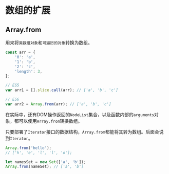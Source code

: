 # 数组的扩展

## Array.from

用来将`类数组对象`和`可遍历的对象`转换为数组。

```javascript
const arr = {
    '0': 'a',
    '1': 'b',
    '2': 'c',
    'length': 3,
};

// ES5
var arr1 = [].slice.call(arr); // ['a', 'b', 'c']

// ES6
var arr2 = Array.from(arr); // ['a', 'b', 'c']
```

在实际中，还有DOM操作返回的`NodeList`集合，以及函数内部的`arguments`对象，都可以使用`Array.from`转换数组。

只要部署了`Iterator`接口的数据结构，`Array.from`都能将其转为数组。后面会说到`Iterator`。

```javascript
Array.from('hello');
// ['h', 'e', 'l', 'l', 'o'];

let namesSet = new Set(['a', 'b']);
Array.from(nameSet); // ['a', 'b']
```


